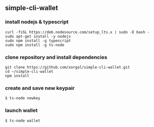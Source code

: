 ## simple-cli-wallet
### install nodejs & typescript
```
curl -fsSL https://deb.nodesource.com/setup_lts.x | sudo -E bash -
sudo apt-get install -y nodejs
sudo npm install -g typescript
sudo npm install -g ts-node
```

### clone repository and install dependencies
```
git clone https://github.com/xorgal/simple-cli-wallet.git
cd ~/simple-cli-wallet
npm install
```

### create and save new keypair
`$ ts-node newkey`

### launch wallet
`$ ts-node wallet`
